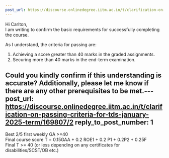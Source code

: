 ```yaml
---
post_url: https://discourse.onlinedegree.iitm.ac.in/t/clarification-on-passing-criteria-for-tds-january-2025-term/169807/1
---
```

Hi Carlton,  
I am writing to confirm the basic requirements for successfully completing the course.

As I understand, the criteria for passing are:

1. Achieving a score greater than 40 marks in the graded assignments.
2. Securing more than 40 marks in the end-term examination.

Could you kindly confirm if this understanding is accurate? Additionally, please let me know if there are any other prerequisites to be met.---
post_url: https://discourse.onlinedegree.iitm.ac.in/t/clarification-on-passing-criteria-for-tds-january-2025-term/169807/2
reply_to_post_number: 1
---
Best 2/5 first weekly GA >=40  
Final course score T = 0.15GAA + 0.2 ROE1 + 0.2 P1 + 0.2P2 + 0.25F  
Final T >= 40 (or less depending on any certificates for disabilities/SCST/OB etc.)